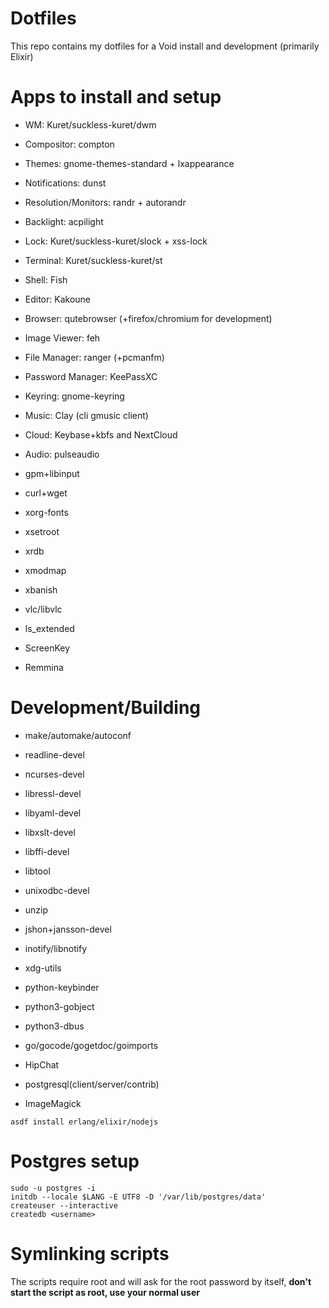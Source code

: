 # Dotfiles

This repo contains my dotfiles for a Void install and development (primarily Elixir)

# Apps to install and setup

- WM: Kuret/suckless-kuret/dwm
- Compositor: compton
- Themes: gnome-themes-standard + lxappearance
- Notifications: dunst
- Resolution/Monitors: randr + autorandr
- Backlight: acpilight
- Lock: Kuret/suckless-kuret/slock + xss-lock
- Terminal: Kuret/suckless-kuret/st
- Shell: Fish
- Editor: Kakoune
- Browser: qutebrowser (+firefox/chromium for development)
- Image Viewer: feh
- File Manager: ranger (+pcmanfm)
- Password Manager: KeePassXC
- Keyring: gnome-keyring
- Music: Clay (cli gmusic client)
- Cloud: Keybase+kbfs and NextCloud
- Audio: pulseaudio

- gpm+libinput
- curl+wget
- xorg-fonts
- xsetroot
- xrdb
- xmodmap
- xbanish
- vlc/libvlc
- ls_extended
- ScreenKey
- Remmina

# Development/Building

- make/automake/autoconf
- readline-devel
- ncurses-devel
- libressl-devel
- libyaml-devel
- libxslt-devel
- libffi-devel
- libtool
- unixodbc-devel
- unzip
- jshon+jansson-devel
- inotify/libnotify
- xdg-utils
- python-keybinder
- python3-gobject
- python3-dbus
- go/gocode/gogetdoc/goimports

- HipChat
- postgresql(client/server/contrib)
- ImageMagick

```
asdf install erlang/elixir/nodejs
```

# Postgres setup

```
sudo -u postgres -i
initdb --locale $LANG -E UTF8 -D '/var/lib/postgres/data'
createuser --interactive
createdb <username>
```

# Symlinking scripts

The scripts require root and will ask for the root password by itself, **don't start the script as root, use your normal user**

